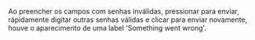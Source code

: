 Ao preencher os campos com senhas inválidas, pressionar para enviar, rápidamente digitar outras senhas válidas e clicar para enviar novamente, houve o aparecimento de uma label 'Something went wrong'.